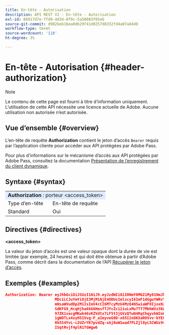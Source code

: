 ```yaml
---
title: En-tête - Autorisation
description: API REST V2 - En-tête - Autorisation
exl-id: 86917d7e-ffd9-4d34-8f9c-5a50083f85e6
source-git-commit: d982beb16ea0db29f41d0257d8332fd4a07a84d8
workflow-type: tm+mt
source-wordcount: '118'
ht-degree: 3%

---
```



# En-tête - Autorisation {#header-authorization}

>[!NOTE]
>
> Le contenu de cette page est fourni à titre d’information uniquement. L’utilisation de cette API nécessite une licence actuelle de Adobe. Aucune utilisation non autorisée n’est autorisée.

## Vue d’ensemble {#overview}

L’en-tête de requête <b>Authorization</b> contient le jeton d’accès `Bearer` requis par l’application cliente pour accéder aux API protégées par Adobe Pass.

Pour plus d’informations sur le mécanisme d’accès aux API protégées par Adobe Pass, consultez la documentation [Présentation de l’enregistrement du client dynamique](../../../rest-api-dcr/dynamic-client-registration-overview.md).

## Syntaxe {#syntax}

<table>
   <tr>
      <td style="background-color: #DEEBFF;" colspan="2"><b>Authorization</b> : porteur &lt;access_token&gt;</td>
   </tr>
   <tr>
      <td>Type d’en-tête</td>
      <td>En-tête de requête</td>
   </tr>
   <tr>
      <td>Standard</td>
      <td>Oui</td>
   </tr>
</table>

## Directives {#directives}

<b>&lt;access_token></b>

La valeur du jeton d’accès est une valeur opaque dont la durée de vie est limitée (par exemple, 24 heures) et qui doit être obtenue à partir d’Adobe Pass, comme décrit dans la documentation de l’API [Récupérer le jeton d’accès](../../../rest-api-dcr/apis/dynamic-client-registration-apis-retrieve-access-token.md).

## Exemples {#examples}

```JSON
Authorization: Bearer eyJhbGciOiJSUzI1NiJ9.eyJzdWIiOiI0NmY0MGZiMy01NmJkLTQyYTktOTExYS02YmZmNmEyZmY0
                      MDciLCJuYmYiOjE3MjM1NjE4ODUsImlzcyI6ImF1dGguYWRvYmUuY29tIiwic2NvcGVzIjoiYXBpO
                      mNsaWVudDp2MiIsImV4cCI6MTcyMzU4MzQ4NSwiaWF0IjoxNzIzNTYxODg1fQ.aZUZqwN2fCqNXgX
                      SdKFG9_HcqHjha66G6HmsfTJYcZc12iuLxMu7TT7MbhWVz3kW1jRqgJv8PHhrFSBL5_dgJ1PRSuDg
                      97ZK1secgMKwk46vKZVdtx7LF5t3jGVzQTwN4RqChqyvkW2o67KxVk5xarwJtwB2fwhX_732CYDcv
                      1gWOTLx4xyH5IVvg-P_aImyveG0D-x65I2nOKXaROVvv-kYE6B9OQv_-JBGj72R_yS2AyJQC0R_im
                      0h5S4YvL-c2UZrYK7pvdZq-xAj0uW1wad7PLZjl8yL5CWUz9vzQk2Cmj8adsydjb0u0P3aFrJ0HE9
                      ISqtRvjf4plR1TGWgw6
```
